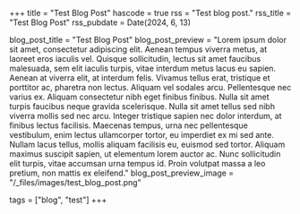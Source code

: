 +++
title = "Test Blog Post"
hascode = true
rss = "Test blog post."
rss_title = "Test Blog Post"
rss_pubdate = Date(2024, 6, 13)

blog_post_title = "Test Blog Post"
blog_post_preview = "Lorem ipsum dolor sit amet, consectetur adipiscing elit. Aenean tempus viverra metus, at laoreet eros iaculis vel. Quisque sollicitudin, lectus sit amet faucibus malesuada, sem elit iaculis turpis, vitae interdum metus lacus eu sapien. Aenean at viverra elit, at interdum felis. Vivamus tellus erat, tristique et porttitor ac, pharetra non lectus. Aliquam vel sodales arcu. Pellentesque nec varius ex. Aliquam consectetur nibh eget finibus finibus. Nulla sit amet turpis faucibus neque gravida scelerisque. Nulla sit amet tellus sed nibh viverra mollis sed nec arcu. Integer tristique sapien nec dolor interdum, at finibus lectus facilisis. Maecenas tempus, urna nec pellentesque vestibulum, enim lectus ullamcorper tortor, eu imperdiet ex mi sed ante. Nullam lacus tellus, mollis aliquam facilisis eu, euismod sed tortor. Aliquam maximus suscipit sapien, ut elementum lorem auctor ac. Nunc sollicitudin elit turpis, vitae accumsan urna tempus id. Proin volutpat massa a leo pretium, non mattis ex eleifend."
blog_post_preview_image = "/_files/images/test_blog_post.png"

tags = ["blog", "test"]
+++
